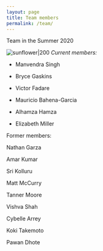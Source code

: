 ```yaml
---
layout: page
title: Team members 
permalink: /team/
---
```

Team in the Summer 2020

![sunflower|200](/_assets/sunflowers.JPG)
*Current members:*

* Manvendra Singh

* Bryce Gaskins

* Victor Fadare

* Mauricio Bahena-Garcia

* Alhamza Hamza

* Elizabeth Miller

Former members:

Nathan Garza

Amar Kumar

Sri Kolluru

Matt McCurry

Tanner Moore

Vishva Shah

Cybelle Arrey

Koki Takemoto

Pawan Dhote



